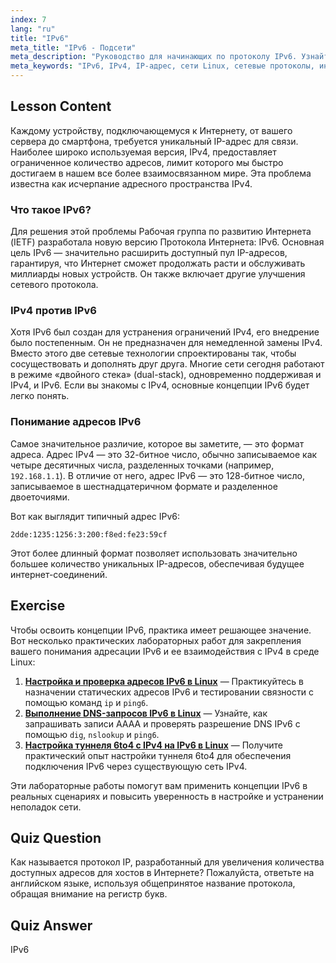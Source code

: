 ```yaml
---
index: 7
lang: "ru"
title: "IPv6"
meta_title: "IPv6 - Подсети"
meta_description: "Руководство для начинающих по протоколу IPv6. Узнайте, зачем был создан IPv6, чем он отличается от IPv4, и разберитесь в основах его схемы адресации для современных сетей Linux."
meta_keywords: "IPv6, IPv4, IP-адрес, сети Linux, сетевые протоколы, интернет-протокол, исчерпание адресов, новичок, учебник, руководство"
---
```


## Lesson Content

Каждому устройству, подключающемуся к Интернету, от вашего сервера до смартфона, требуется уникальный IP-адрес для связи. Наиболее широко используемая версия, IPv4, предоставляет ограниченное количество адресов, лимит которого мы быстро достигаем в нашем все более взаимосвязанном мире. Эта проблема известна как исчерпание адресного пространства IPv4.

### Что такое IPv6?

Для решения этой проблемы Рабочая группа по развитию Интернета (IETF) разработала новую версию Протокола Интернета: IPv6. Основная цель IPv6 — значительно расширить доступный пул IP-адресов, гарантируя, что Интернет сможет продолжать расти и обслуживать миллиарды новых устройств. Он также включает другие улучшения сетевого протокола.

### IPv4 против IPv6

Хотя IPv6 был создан для устранения ограничений IPv4, его внедрение было постепенным. Он не предназначен для немедленной замены IPv4. Вместо этого две сетевые технологии спроектированы так, чтобы сосуществовать и дополнять друг друга. Многие сети сегодня работают в режиме «двойного стека» (dual-stack), одновременно поддерживая и IPv4, и IPv6. Если вы знакомы с IPv4, основные концепции IPv6 будет легко понять.

### Понимание адресов IPv6

Самое значительное различие, которое вы заметите, — это формат адреса. Адрес IPv4 — это 32-битное число, обычно записываемое как четыре десятичных числа, разделенных точками (например, `192.168.1.1`). В отличие от него, адрес IPv6 — это 128-битное число, записываемое в шестнадцатеричном формате и разделенное двоеточиями.

Вот как выглядит типичный адрес IPv6:

```plaintext
2dde:1235:1256:3:200:f8ed:fe23:59cf
```

Этот более длинный формат позволяет использовать значительно большее количество уникальных IP-адресов, обеспечивая будущее интернет-соединений.

## Exercise

Чтобы освоить концепции IPv6, практика имеет решающее значение. Вот несколько практических лабораторных работ для закрепления вашего понимания адресации IPv6 и ее взаимодействия с IPv4 в среде Linux:

1. **[Настройка и проверка адресов IPv6 в Linux](https://labex.io/ru/labs/comptia-configure-and-verify-ipv6-addresses-in-linux-592858)** — Практикуйтесь в назначении статических адресов IPv6 и тестировании связности с помощью команд `ip` и `ping6`.
2. **[Выполнение DNS-запросов IPv6 в Linux](https://labex.io/ru/labs/comptia-perform-ipv6-dns-lookups-in-linux-592862)** — Узнайте, как запрашивать записи AAAA и проверять разрешение DNS IPv6 с помощью `dig`, `nslookup` и `ping6`.
3. **[Настройка туннеля 6to4 с IPv4 на IPv6 в Linux](https://labex.io/ru/labs/comptia-configure-an-ipv4-to-ipv6-6to4-tunnel-in-linux-592867)** — Получите практический опыт настройки туннеля 6to4 для обеспечения подключения IPv6 через существующую сеть IPv4.

Эти лабораторные работы помогут вам применить концепции IPv6 в реальных сценариях и повысить уверенность в настройке и устранении неполадок сети.

## Quiz Question

Как называется протокол IP, разработанный для увеличения количества доступных адресов для хостов в Интернете? Пожалуйста, ответьте на английском языке, используя общепринятое название протокола, обращая внимание на регистр букв.

## Quiz Answer

IPv6

